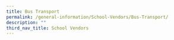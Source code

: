 ```yaml
---
title: Bus Transport
permalink: /general-information/School-Vendors/Bus-Transport/
description: ""
third_nav_title: School Vendors
---
```

